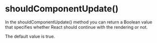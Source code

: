 # shouldComponentUpdate()

In the shouldComponentUpdate() method you can return a Boolean value that specifies whether React should continue with the rendering or not.

The default value is true.